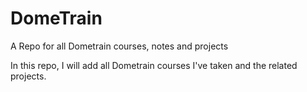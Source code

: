 # DomeTrain
A Repo for all Dometrain courses, notes and projects

In this repo, I will add all Dometrain courses I've taken and the related projects.
